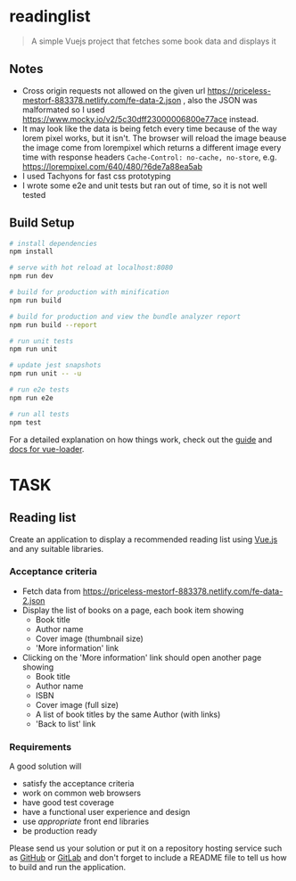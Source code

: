 # readinglist

> A simple Vuejs project that fetches some book data and displays it

## Notes
- Cross origin requests not allowed on the given url https://priceless-mestorf-883378.netlify.com/fe-data-2.json , also the JSON was malformated so I used https://www.mocky.io/v2/5c30dff23000006800e77ace instead.
- It may look like the data is being fetch every time because of the way lorem pixel works, but it isn't. The browser will reload the image beause the image come from lorempixel which returns a different image every time with response headers `Cache-Control: no-cache, no-store`, e.g. https://lorempixel.com/640/480/?6de7a88ea5ab
- I used Tachyons for fast css prototyping
- I wrote some e2e and unit tests but ran out of time, so it is not well tested

## Build Setup

``` bash
# install dependencies
npm install

# serve with hot reload at localhost:8080
npm run dev

# build for production with minification
npm run build

# build for production and view the bundle analyzer report
npm run build --report

# run unit tests
npm run unit

# update jest snapshots
npm run unit -- -u

# run e2e tests
npm run e2e

# run all tests
npm test
```

For a detailed explanation on how things work, check out the [guide](http://vuejs-templates.github.io/webpack/) and [docs for vue-loader](http://vuejs.github.io/vue-loader).


# TASK

## Reading list

Create an application to display a recommended reading list using [Vue.js](https://vuejs.org/) and any suitable libraries.

### Acceptance criteria

* Fetch data from https://priceless-mestorf-883378.netlify.com/fe-data-2.json
* Display the list of books on a page, each book item showing
    - Book title
    - Author name
    - Cover image (thumbnail size)
    - 'More information' link
* Clicking on the 'More information' link should open another page showing
    - Book title
    - Author name
    - ISBN
    - Cover image (full size)
    - A list of book titles by the same Author (with links)
    - 'Back to list' link

### Requirements
A good solution will
* satisfy the acceptance criteria
* work on common web browsers
* have good test coverage
* have a functional user experience and design
* use _appropriate_ front end libraries
* be production ready

Please send us your solution or put it on a repository hosting service such as [GitHub](https://github.com) or [GitLab](https://gitlab.com) and don't forget to include a README file to tell us how to build and run the application.
